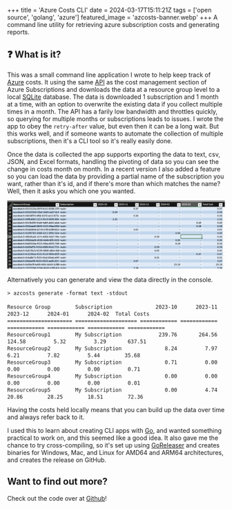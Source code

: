 +++
title = 'Azure Costs CLI'
date = 2024-03-17T15:11:21Z
tags = ['open source', 'golang', 'azure']
featured_image = 'azcosts-banner.webp'
+++
A command line utility for retrieving azure subscription costs and generating reports.

## :question: What is it?

This was a small command line application I wrote to help keep track of [Azure](https://azure.com) costs. It using the same [API](https://learn.microsoft.com/rest/api/cost-management/query/usage) as the cost management section of Azure Subscriptions and downloads the data at a resource group level to a local [SQLite](https://sqlite.org) database. The data is downloaded 1 subscription and 1 month at a time, with an option to overwrite the existing data if you collect multiple times in a month. The API has a farily low bandwidth and throttles quickly, so querying for multiple months or subscriptions leads to issues. I wrote the app to obey the `retry-after` value, but even then it can be a long wait. But this works well, and if someone wants to automate the collection of multiple subscriptions, then it's a CLI tool so it's really easily done.

Once the data is collected the app supports exporting the data to text, csv, JSON, and Excel formats, handling the pivoting of data so you can see the change in costs month on month. In a recent version I also added a feature so you can load the data by providing a partial name of the subscription you want, rather than it's id, and if there's more than which matches the name? Well, then it asks you which one you wanted.

![Test](azcosts-output.png)

Alternatively you can generate and view the data directly in the console.

```text
> azcosts generate -format text -stdout

Resource Group        Subscription              2023-10      2023-11      2023-12      2024-01      2024-02  Total Costs
===================== ==================== ============ ============ ============ ============ ============ ============
ResourceGroup1        My Subscription            239.76       264.56       124.58         5.32         3.29       637.51
ResourceGroup2        My Subscription              8.24         7.97         6.21         7.82         5.44        35.68
ResourceGroup3        My Subscription              0.71         0.00         0.00         0.00         0.00         0.71
ResourceGroup4        My Subscription              0.00         0.00         0.00         0.00         0.00         0.01
ResourceGroup5        My Subscription              0.00         4.74        20.86        28.25        18.51        72.36
```

Having the costs held locally means that you can build up the data over time and always refer back to it.

I used this to learn about creating CLI apps with [Go](https://go.dev), and wanted something practical to work on, and this seemed like a good idea. It also gave me the chance to try cross-compiling, so it's set up using [GoReleaser](https://goreleaser.com) and creates binaries for Windows, Mac, and Linux for AMD64 and ARM64 architectures, and creates the release on GitHub.

## Want to find out more?

Check out the code over at [Github](https://github.com/dazfuller/azcosts "Azure Costs")!
